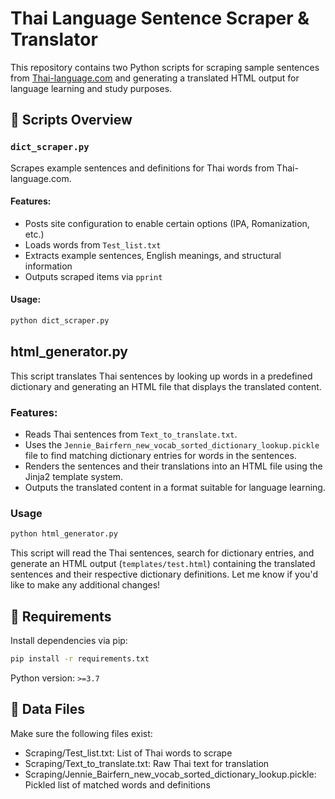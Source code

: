 # Thai Language Sentence Scraper & Translator

This repository contains two Python scripts for scraping sample sentences from [Thai-language.com](http://www.thai-language.com) and generating a translated HTML output for language learning and study purposes.

## 📜 Scripts Overview

### `dict_scraper.py`

Scrapes example sentences and definitions for Thai words from Thai-language.com.

#### Features:
- Posts site configuration to enable certain options (IPA, Romanization, etc.)
- Loads words from `Test_list.txt`
- Extracts example sentences, English meanings, and structural information
- Outputs scraped items via `pprint`

#### Usage:
```bash
python dict_scraper.py
```

## html_generator.py 
This script translates Thai sentences by looking up words in a predefined dictionary and generating an HTML file that displays the translated content.

### Features:
- Reads Thai sentences from `Text_to_translate.txt`.
- Uses the `Jennie_Bairfern_new_vocab_sorted_dictionary_lookup.pickle` file to find matching dictionary entries for words in the sentences.
- Renders the sentences and their translations into an HTML file using the Jinja2 template system.
- Outputs the translated content in a format suitable for language learning.

### Usage 
```bash
python html_generator.py
```
This script will read the Thai sentences, search for dictionary entries, and generate an HTML output (`templates/test.html`) containing the translated sentences and their respective dictionary definitions.
Let me know if you'd like to make any additional changes!

## 🔧 Requirements
Install dependencies via pip:
```bash
pip install -r requirements.txt
```
Python version: `>=3.7`

## 📂 Data Files
Make sure the following files exist:
- Scraping/Test_list.txt: List of Thai words to scrape
- Scraping/Text_to_translate.txt: Raw Thai text for translation
- Scraping/Jennie_Bairfern_new_vocab_sorted_dictionary_lookup.pickle: Pickled list of matched words and definitions






